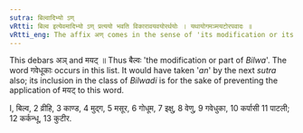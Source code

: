 ```yaml
---
sutra: बिल्वादिभ्यो ऽण्
vRtti: बिल्व इत्येवमादिभ्यो ऽण् प्रत्ययो भवति विकारावयवयोरर्थयोः । यथायोगमञ्मयटोरपवादः ॥
vRtti_eng: The affix अण् comes in the sense of 'its modification or its part,' after the words बिल्व &c.
---
```

This debars अञ् and मयट् ॥ Thus बैल्वः 'the modification or part of _Bilwa_'. The word गवेधूकाः occurs in this list. It would have taken '_an_' by the next _sutra_ also; its inclusion in the class of _Bilwadi_ is for the sake of preventing the application of मयट् to this word.

I, बिल्व, 2 व्रीहि, 3 काण्ड, 4 मुद्ग, 5 मसूर, 6 गोधूम, 7 इक्षु, 8 वेणु, 9 गवेधुका, 10 कर्पासी 11 पाटली; 12 कर्कन्धू, 13 कुटीर.
